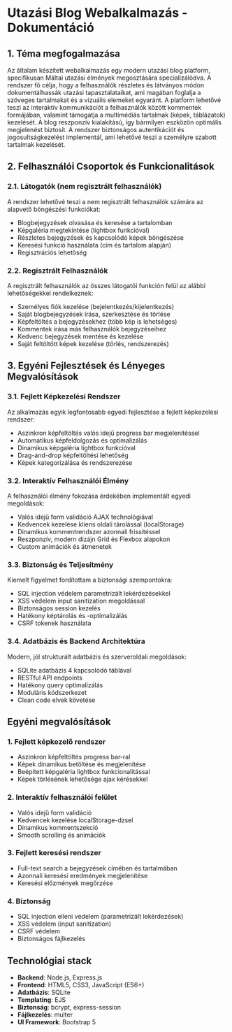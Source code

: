 # Utazási Blog Webalkalmazás - Dokumentáció

## 1. Téma megfogalmazása

Az általam készített webalkalmazás egy modern utazási blog platform, specifikusan Máltai utazási élmények megosztására specializálódva. A rendszer fő célja, hogy a felhasználók részletes és látványos módon dokumentálhassák utazási tapasztalataikat, ami magában foglalja a szöveges tartalmakat és a vizuális elemeket egyaránt. A platform lehetővé teszi az interaktív kommunikációt a felhasználók között kommentek formájában, valamint támogatja a multimédiás tartalmak (képek, táblázatok) kezelését. A blog reszponzív kialakítású, így bármilyen eszközön optimális megjelenést biztosít. A rendszer biztonságos autentikációt és jogosultságkezelést implementál, ami lehetővé teszi a személyre szabott tartalmak kezelését.

## 2. Felhasználói Csoportok és Funkcionalitások

### 2.1. Látogatók (nem regisztrált felhasználók)
A rendszer lehetővé teszi a nem regisztrált felhasználók számára az alapvető böngészési funkciókat:
- Blogbejegyzések olvasása és keresése a tartalomban
- Képgaléria megtekintése (lightbox funkcióval)
- Részletes bejegyzések és kapcsolódó képek böngészése
- Keresési funkció használata (cím és tartalom alapján)
- Regisztrációs lehetőség

### 2.2. Regisztrált Felhasználók
A regisztrált felhasználók az összes látogatói funkción felül az alábbi lehetőségekkel rendelkeznek:
- Személyes fiók kezelése (bejelentkezés/kijelentkezés)
- Saját blogbejegyzések írása, szerkesztése és törlése
- Képfeltöltés a bejegyzésekhez (több kép is lehetséges)
- Kommentek írása más felhasználók bejegyzéseihez
- Kedvenc bejegyzések mentése és kezelése
- Saját feltöltött képek kezelése (törlés, rendszerezés)

## 3. Egyéni Fejlesztések és Lényeges Megvalósítások

### 3.1. Fejlett Képkezelési Rendszer
Az alkalmazás egyik legfontosabb egyedi fejlesztése a fejlett képkezelési rendszer:
- Aszinkron képfeltöltés valós idejű progress bar megjelenítéssel
- Automatikus képfeldolgozás és optimalizálás
- Dinamikus képgaléria lightbox funkcióval
- Drag-and-drop képfeltöltési lehetőség
- Képek kategorizálása és rendszerezése

### 3.2. Interaktív Felhasználói Élmény
A felhasználói élmény fokozása érdekében implementált egyedi megoldások:
- Valós idejű form validáció AJAX technológiával
- Kedvencek kezelése kliens oldali tárolással (localStorage)
- Dinamikus kommentrendszer azonnali frissítéssel
- Reszponzív, modern dizájn Grid és Flexbox alapokon
- Custom animációk és átmenetek

### 3.3. Biztonság és Teljesítmény
Kiemelt figyelmet fordítottam a biztonsági szempontokra:
- SQL injection védelem parametrizált lekérdezésekkel
- XSS védelem input sanitization megoldással
- Biztonságos session kezelés
- Hatékony képtárolás és -optimalizálás
- CSRF tokenek használata

### 3.4. Adatbázis és Backend Architektúra
Modern, jól strukturált adatbázis és szerveroldali megoldások:
- SQLite adatbázis 4 kapcsolódó táblával
- RESTful API endpoints
- Hatékony query optimalizálás
- Moduláris kódszerkezet
- Clean code elvek követése

## Egyéni megvalósítások

### 1. Fejlett képkezelő rendszer
- Aszinkron képfeltöltés progress bar-ral
- Képek dinamikus betöltése és megjelenítése
- Beépített képgaléria lightbox funkcionalitással
- Képek törlésének lehetősége ajax kérésekkel

### 2. Interaktív felhasználói felület
- Valós idejű form validáció
- Kedvencek kezelése localStorage-dzsel
- Dinamikus kommentszekció
- Smooth scrolling és animációk

### 3. Fejlett keresési rendszer
- Full-text search a bejegyzések címében és tartalmában
- Azonnali keresési eredmények megjelenítése
- Keresési előzmények megőrzése

### 4. Biztonság
- SQL injection elleni védelem (parametrizált lekérdezések)
- XSS védelem (input sanitization)
- CSRF védelem
- Biztonságos fájlkezelés

## Technológiai stack

- **Backend**: Node.js, Express.js
- **Frontend**: HTML5, CSS3, JavaScript (ES6+)
- **Adatbázis**: SQLite
- **Templating**: EJS
- **Biztonság**: bcrypt, express-session
- **Fájlkezelés**: multer
- **UI Framework**: Bootstrap 5
